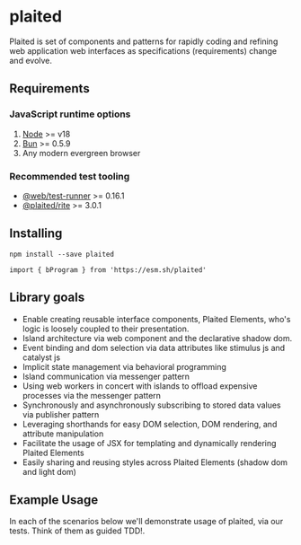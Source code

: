 # plaited

Plaited is set of components and patterns for rapidly coding and refining web
application web interfaces as specifications (requirements) change and evolve.

## Requirements

### JavaScript runtime options

1. [Node](https://nodejs.org/en) >= v18
2. [Bun](https://bun.sh/) >= 0.5.9
3. Any modern evergreen browser

### Recommended test tooling

- [@web/test-runner](https://www.npmjs.com/package/@web/test-runner) >= 0.16.1
- [@plaited/rite](https://www.npmjs.com/package/@plaited/rite) >= 3.0.1

## Installing

`npm install --save plaited`

`import { bProgram } from 'https://esm.sh/plaited'`

## Library goals

- Enable creating reusable interface components, Plaited Elements, who's logic
  is loosely coupled to their presentation.
- Island architecture via web component and the declarative shadow dom.
- Event binding and dom selection via data attributes like stimulus js and
  catalyst js
- Implicit state management via behavioral programming
- Island communication via messenger pattern
- Using web workers in concert with islands to offload expensive processes via
  the messenger pattern
- Synchronously and asynchronously subscribing to stored data values via
  publisher pattern
- Leveraging shorthands for easy DOM selection, DOM rendering, and attribute
  manipulation
- Facilitate the usage of JSX for templating and dynamically rendering Plaited
  Elements
- Easily sharing and reusing styles across Plaited Elements (shadow dom and
  light dom)

## Example Usage

In each of the scenarios below we'll demonstrate usage of plaited, via our
tests. Think of them as guided TDD!.
